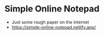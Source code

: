 # Simple Online Notepad
- Just some rough paper on the internet
- https://simple-online-notepad.netlify.app/